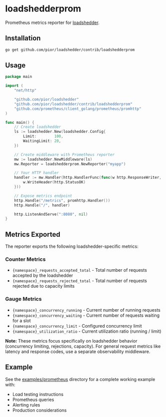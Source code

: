 # loadshedderprom

Prometheus metrics reporter for [loadshedder](https://github.com/pior/loadshedder).

## Installation

```bash
go get github.com/pior/loadshedder/contrib/loadshedderprom
```

## Usage

```go
package main

import (
    "net/http"

    "github.com/pior/loadshedder"
    "github.com/pior/loadshedder/contrib/loadshedderprom"
    "github.com/prometheus/client_golang/prometheus/promhttp"
)

func main() {
    // Create loadshedder
    ls := loadshedder.New(loadshedder.Config{
        Limit:        100,
        WaitingLimit: 20,
    })

    // Create middleware with Prometheus reporter
    mw := loadshedder.NewMiddleware(ls)
    mw.Reporter = loadshedderprom.NewReporter("myapp")

    // Your HTTP handler
    handler := mw.Handler(http.HandlerFunc(func(w http.ResponseWriter, r *http.Request) {
        w.WriteHeader(http.StatusOK)
    }))

    // Expose metrics endpoint
    http.Handle("/metrics", promhttp.Handler())
    http.Handle("/", handler)

    http.ListenAndServe(":8080", nil)
}
```

## Metrics Exported

The reporter exports the following loadshedder-specific metrics:

### Counter Metrics
- `{namespace}_requests_accepted_total` - Total number of requests accepted by the loadshedder
- `{namespace}_requests_rejected_total` - Total number of requests rejected due to capacity limits

### Gauge Metrics
- `{namespace}_concurrency_running` - Current number of running requests
- `{namespace}_concurrency_waiting` - Current number of requests waiting for a slot
- `{namespace}_concurrency_limit` - Configured concurrency limit
- `{namespace}_utilization_ratio` - Current utilization ratio (running / limit)

**Note:** These metrics focus specifically on loadshedder behavior (concurrency limiting, rejections, capacity). For general request metrics like latency and response codes, use a separate observability middleware.

## Example

See the [examples/prometheus](../../examples/prometheus/) directory for a complete working example with:
- Load testing instructions
- Prometheus queries
- Alerting rules
- Production considerations
